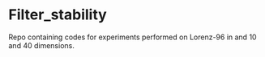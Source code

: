 # Filter_stability
Repo containing codes for experiments performed on Lorenz-96 in and 10 and 40 dimensions.
